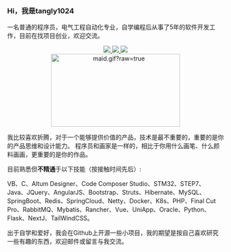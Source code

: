 ### Hi，我是tangly1024

一名普通的程序员，电气工程自动化专业，自学编程后从事了5年的软件开发工作，目前在找项目创业，欢迎交流。

<div align="center">
  <a href="https://github.com/vn7n24fzkq/github-profile-summary-cards">
    <img src="https://github-profile-summary-cards.vercel.app/api/cards/profile-details?username=tangly1024&theme=github" />
  </a>
  <a href="https://github.com/vn7n24fzkq/github-profile-summary-cards">
    <img src="https://github-profile-summary-cards.vercel.app/api/cards/stats?username=tangly1024&theme=github" />
  </a>
  <a href="https://github.com/vn7n24fzkq/github-profile-summary-cards">
    <img src="https://github-profile-summary-cards.vercel.app/api/cards/repos-per-language?username=tangly1024&theme=github" />
  </a>
</div>

<div align="center">
  <img data-target="animated-image.replacedImage" alt="maid.gif?raw=true" class="AnimatedImagePlayer-animatedImage" src="https://github.com/miluluyo/photo_gallery/raw/master/maid.gif?raw=true" width="300" height="169" style="display: block; opacity: 1;">
</div>


<!-- ![tangly1024's GitHub stats](https://github-readme-stats.vercel.app/api?username=tangly1024&show_icons=true&theme=ayu-mirage) -->



我比较喜欢折腾，对于一个能够提供价值的产品，技术是最不重要的，重要的是你的产品思维和设计能力。
程序员和画家是一样的，相比于你用什么画笔、什么颜料画画，更重要的是你的作品。


目前熟悉但**不精通**于以下技能（按接触时间先后）:

VB、C、Altum Designer、Code Composer Studio、STM32、STEP7、Java、JQuery、AngularJS、Bootstrap、Struts、Hibernate、MySQL、SpringBoot、Redis、SpringCloud、Netty、Docker、K8s、PHP、Final Cut Pro、RabbitMQ、Mybatis、Rancher、Vue、UniApp、Oracle、Python、Flask、NextJ、TailWindCSS。


出于自学和爱好，我会在Github上开源一些小项目，我的期望是按自己喜欢研究一些有趣的东西，欢迎邮件或留言与我交流。
